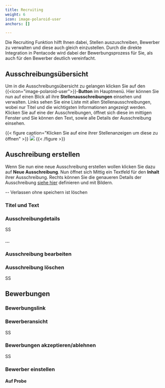 ```yaml
---
title: Recruiting
weight: 6
icon: image-polaroid-user
anchors: []

---
```


Die Recruiting Funktion hilft Ihnen dabei, Stellen auszuschreiben, Bewerber zu verwalten und diese auch gleich einzustellen. Durch die direkte Integration in Pentacode wird dabei der Bewerbungsprozess für Sie, als auch für den Bewerber deutlich vereinfacht.

## Ausschreibungsübersicht

Um in die Ausschreibungsübersicht zu gelangen klicken Sie auf den {{<icon="image-polaroid-user">}}-**Button** im Hauptmenü. Hier können Sie nun auf einen Blick all ihre **Stellenausschreibungen** einsehen und verwalten. Links sehen Sie eine Liste mit allen Stellenausschreibungen, wobei nur Titel und die wichtigsten Informationen angezeigt werden. Klicken Sie auf eine der Ausschreibungen, öffnet sich diese im mittigen Fenster und Sie können den Text, sowie alle Details der Ausschreibung einsehen. 

{{< figure caption="Klicken Sie auf eine ihrer Stellenanzeigen um diese zu öffnen" >}}
<img src="übersicht.png" />
{{< /figure >}}

## Auschreibung erstellen

Wenn Sie nun eine neue Ausschreibung erstellen wollen klicken Sie dazu auf **Neue Ausschreibung**. Nun öffnet sich Mittig ein Textfeld für den **Inhalt** ihrer Ausschreibung. Rechts können Sie die genaueren Details der Ausschreibung [siehe hier](#ausschreibungdetails) definieren und mit Bildern.  

-- Verlassen ohne speichern ist löschen

### Titel und Text

### Ausschreibungdetails

SS

#### ...

### Ausschreibung bearbeiten

### Ausschreibung löschen

SS

## Bewerbungen

### Bewerbungslink

### Bewerberansicht

SS

### Bewerbungen akzeptieren/ablehnen

SS

### Bewerber einstellen

#### Auf Probe